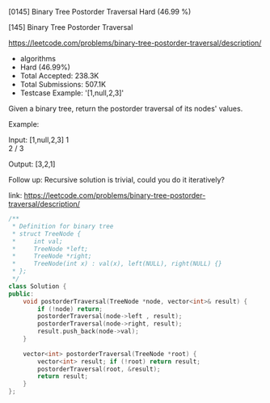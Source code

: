 [0145] Binary Tree Postorder Traversal                              Hard   (46.99 %)

<!--front-->	
[145] Binary Tree Postorder Traversal  

https://leetcode.com/problems/binary-tree-postorder-traversal/description/

* algorithms
* Hard (46.99%)
* Total Accepted:    238.3K
* Total Submissions: 507.1K
* Testcase Example:  '[1,null,2,3]'

Given a binary tree, return the postorder traversal of its nodes' values.

Example:


Input: [1,null,2,3]
   1
    \
     2
    /
   3

Output: [3,2,1]


Follow up: Recursive solution is trivial, could you do it iteratively?






<!--back-->

link: https://leetcode.com/problems/binary-tree-postorder-traversal/description/

```cpp
/**
 * Definition for binary tree
 * struct TreeNode {
 *     int val;
 *     TreeNode *left;
 *     TreeNode *right;
 *     TreeNode(int x) : val(x), left(NULL), right(NULL) {}
 * };
 */
class Solution {
public:
    void postorderTraversal(TreeNode *node, vector<int>& result) {
        if (!node) return;
        postorderTraversal(node->left , result);
        postorderTraversal(node->right, result);
        result.push_back(node->val);
    }
    
    vector<int> postorderTraversal(TreeNode *root) {
        vector<int> result; if (!root) return result;
        postorderTraversal(root, &result);
        return result;
    }
};
```


